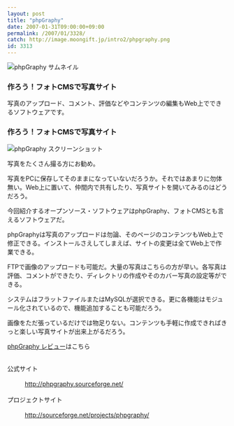 ```yaml
---
layout: post
title: "phpGraphy"
date: 2007-01-31T09:00:00+09:00
permalink: /2007/01/3328/
catch: http://image.moongift.jp/intro2/phpgraphy.png
id: 3313
---
```

 ![phpGraphy サムネイル](http://image.moongift.jp/intro2/phpgraphy.t.png "phpGraphy サムネイル")
  

### 作ろう！フォトCMSで写真サイト
  
写真のアップロード、コメント、評価などやコンテンツの編集もWeb上でできるソフトウェアです。  
<!--more-->  

### 作ろう！フォトCMSで写真サイト
  

![phpGraphy スクリーンショット](http://image.moongift.jp/intro2/phpgraphy.png "phpGraphy スクリーンショット")

  

写真をたくさん撮る方にお勧め。

  

写真をPCに保存してそのままになっていないだろうか。それではあまりに勿体無い。Web上に置いて、仲間内で共有したり、写真サイトを開いてみるのはどうだろう。

  

今回紹介するオープンソース・ソフトウェアはphpGraphy、フォトCMSとも言えるソフトウェアだ。

  

phpGraphyは写真のアップロードは勿論、そのページのコンテンツもWeb上で修正できる。インストールさえしてしまえば、サイトの変更は全てWeb上で作業できる。

  

FTPで画像のアップロードも可能だ。大量の写真はこちらの方が早い。各写真は評価、コメントができたり、ディレクトリの作成やそのカバー写真の設定等ができる。

  

システムはフラットファイルまたはMySQLが選択できる。更に各機能はモジュール化されているので、機能追加することも可能だろう。

  

画像をただ張っているだけでは物足りない。コンテンツも手軽に作成できればきっと楽しい写真サイトが出来上がるだろう。

  

[phpGraphy レビュー](http://oss.moongift.jp/review/i-3331.html)はこちら

  
<dl>
<br><dt>公式サイト</dt>
<br><dd><a href="http://phpgraphy.sourceforge.net/" target="_blank">http://phpgraphy.sourceforge.net/</a></dd>
<br><dt>プロジェクトサイト</dt>
<br><dd><a href="http://sourceforge.net/projects/phpgraphy/" target="_blank">http://sourceforge.net/projects/phpgraphy/</a></dd>
<br>
</dl>